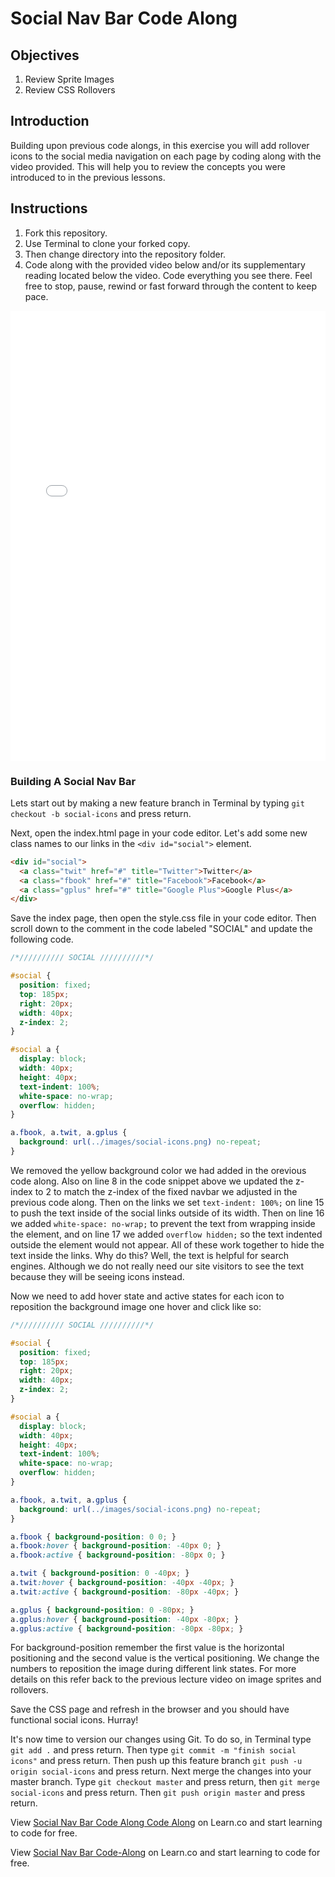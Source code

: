# Social Nav Bar Code Along

## Objectives

1. Review Sprite Images
2. Review CSS Rollovers

## Introduction

Building upon previous code alongs, in this exercise you will add rollover icons to the social media navigation on each page by coding along with the video provided. This will help you to review the concepts you were introduced to in the previous lessons.

## Instructions

1. Fork this repository.
2. Use Terminal to clone your forked copy.
3. Then change directory into the repository folder.
4. Code along with the provided video below and/or its supplementary reading located below the video. Code everything you see there. Feel free to stop, pause, rewind or fast forward through the content to keep pace.

<iframe width="100%" height="720" src="//www.youtube.com/embed/DjAGtFUbmYg?rel=0&controls=1&showinfo=1" frameborder="0" allowfullscreen></iframe>

### Building A Social Nav Bar

Lets start out by making a new feature branch in Terminal by typing `git checkout -b social-icons` and press return. 

Next, open the index.html page in your code editor. Let's add some new class names to our links in the `<div id="social">` element.

```html
<div id="social">
  <a class="twit" href="#" title="Twitter">Twitter</a>
  <a class="fbook" href="#" title="Facebook">Facebook</a>
  <a class="gplus" href="#" title="Google Plus">Google Plus</a>
</div>
```

Save the index page, then open the style.css file in your code editor. Then scroll down to the comment in the code labeled "SOCIAL" and update the following code. 

```css
/*////////// SOCIAL //////////*/

#social {
  position: fixed;
  top: 185px;
  right: 20px;
  width: 40px;
  z-index: 2;
}

#social a {
  display: block;
  width: 40px;
  height: 40px;
  text-indent: 100%;
  white-space: no-wrap;
  overflow: hidden;
}

a.fbook, a.twit, a.gplus {
  background: url(../images/social-icons.png) no-repeat;
}
```

We removed the yellow background color we had added in the orevious code along. Also on line 8 in the code snippet above we updated the z-index to 2 to match the z-index of the fixed navbar we adjusted in the previous code along. Then on the links we set `text-indent: 100%;` on line 15 to push the text inside of the social links outside of its width. Then on line 16 we added `white-space: no-wrap;` to prevent the text from wrapping inside the element, and on line 17 we added `overflow hidden;` so the text indented outside the element would not appear. All of these work together to hide the text inside the links. Why do this? Well, the text is helpful for search engines. Although we do not really need our site visitors to see the text because they will be seeing icons instead.

Now we need to add hover state and active states for each icon to reposition the background image one hover and click like so:

```css
/*////////// SOCIAL //////////*/

#social {
  position: fixed;
  top: 185px;
  right: 20px;
  width: 40px;
  z-index: 2;
}

#social a {
  display: block;
  width: 40px;
  height: 40px;
  text-indent: 100%;
  white-space: no-wrap;
  overflow: hidden;
}

a.fbook, a.twit, a.gplus {
  background: url(../images/social-icons.png) no-repeat;
}

a.fbook { background-position: 0 0; }
a.fbook:hover { background-position: -40px 0; }
a.fbook:active { background-position: -80px 0; }

a.twit { background-position: 0 -40px; }
a.twit:hover { background-position: -40px -40px; }
a.twit:active { background-position: -80px -40px; }

a.gplus { background-position: 0 -80px; }
a.gplus:hover { background-position: -40px -80px; }
a.gplus:active { background-position: -80px -80px; }
```

For background-position remember the first value is the horizontal positioning and the second value is the vertical positioning. We change the numbers to reposition the image during different link states. For more details on this refer back to the previous lecture video on image sprites and rollovers.

Save the CSS page and refresh in the browser and you should have functional social icons. Hurray!

It's now time to version our changes using Git. To do so, in Terminal type `git add .` and press return. Then type `git commit -m "finish social icons"` and press return. Then push up this feature branch `git push -u origin social-icons` and press return. Next merge the changes into your master branch. Type `git checkout master` and press return, then `git merge social-icons` and press return. Then `git push origin master` and press return.

<p data-visibility='hidden'>View <a href='https://learn.co/lessons/fe-code-along-ex-6' title='Social Nav Bar Code Along Code Along'>Social Nav Bar Code Along Code Along</a> on Learn.co and start learning to code for free.</p>


<p class='util--hide'>View <a href='https://learn.co/lessons/html-css-social-nav-bar-code-along'>Social Nav Bar Code-Along</a> on Learn.co and start learning to code for free.</p>
